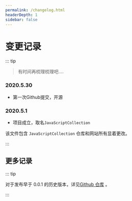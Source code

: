 ```yaml
---
permalink: /changelog.html
headerDepth: 1
sidebar: false
---
```


# 变更记录

::: tip


> 有时间再梳理梳理吧....

### 2020.5.30

- 第一次Github提交，开源

### 2020.5.1

- 项目成立，取名`JavaScriptCollection`

该文件包含 `JavaScriptCollection` 仓库和网站所有显着更改。

:::

<!-- @include: ../CHANGELOG.md#recent-alpha -->

## 更多记录

::: tip

对于发布早于 0.0.1
的历史版本，详见[Github 仓库](https://github.com/142vip/JavaScriptCollection/blob/master/CHANGELOG.md) 。

:::
